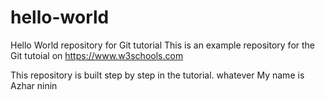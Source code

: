 # hello-world
Hello World repository for Git tutorial
This is an example repository for the Git tutoial on https://www.w3schools.com

This repository is built step by step in the tutorial.  whatever
My name is Azhar
ninin